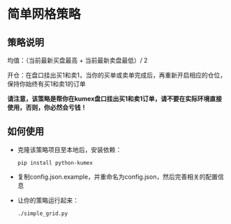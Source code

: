 # 简单网格策略

## 策略说明

均值：（当前最新买盘最高 + 当前最新卖盘最低）/ 2

开仓：在盘口挂出买1和卖1，当你的买单或卖单完成后，再重新开启相应的仓位，保持你始终有买1和卖1的订单

**请注意，该策略是帮你在kumex盘口挂出买1和卖1订单，请不要在实际环境直接使用，否则，你必然会亏钱！**

## 如何使用

* 克隆该策略项目至本地后，安装依赖：
  ```shell script
  pip install python-kumex
  ```

* 复制config.json.example，并重命名为config.json，然后完善相关的配置信息

* 让你的策略运行起来：

  ```shell
  ./simple_grid.py
  ```

  